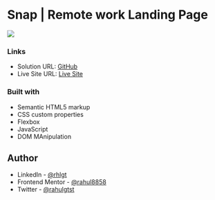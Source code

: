 # Snap | Remote work Landing Page

![](./screenshort.png)

### Links

- Solution URL: [GitHub](https://github.com/rahulgtst/intro-section-with-dropdown-navigation)
- Live Site URL: [Live Site](https://rahulgtst.github.io/snap-remote-work/)

### Built with

- Semantic HTML5 markup
- CSS custom properties
- Flexbox
- JavaScript
- DOM MAnipulation

## Author

- LinkedIn - [@rhlgt](https://www.linkedin.com/in/rhlgt/)
- Frontend Mentor - [@rahul8858](https://www.frontendmentor.io/profile/rahul8858)
- Twitter - [@rahulgtst](https://www.twitter.com/rahulgtst)
